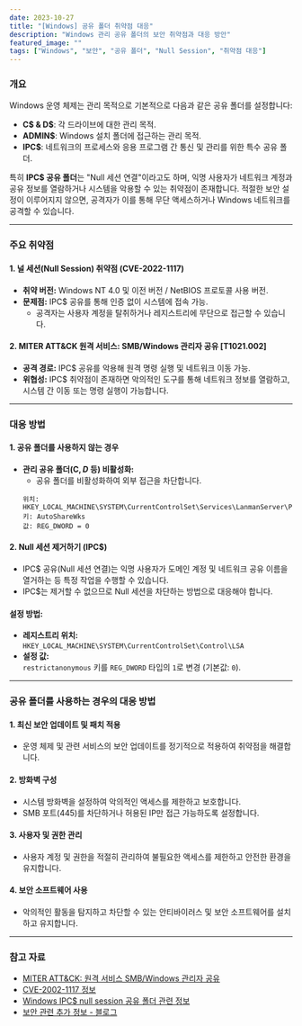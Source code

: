 ```yaml
---
date: 2023-10-27
title: "[Windows] 공유 폴더 취약점 대응"
description: "Windows 관리 공유 폴더의 보안 취약점과 대응 방안"
featured_image: ""
tags: ["Windows", "보안", "공유 폴더", "Null Session", "취약점 대응"]
---
```


### 개요

Windows 운영 체제는 관리 목적으로 기본적으로 다음과 같은 공유 폴더를 설정합니다:

- **C$ & D$**: 각 드라이브에 대한 관리 목적.
- **ADMIN$**: Windows 설치 폴더에 접근하는 관리 목적.
- **IPC$**: 네트워크의 프로세스와 응용 프로그램 간 통신 및 관리를 위한 특수 공유 폴더.

특히 **IPC$ 공유 폴더**는 "Null 세션 연결"이라고도 하며, 익명 사용자가 네트워크 계정과 공유 정보를 열람하거나 시스템을 악용할 수 있는 취약점이 존재합니다. 적절한 보안 설정이 이루어지지 않으면, 공격자가 이를 통해 무단 액세스하거나 Windows 네트워크를 공격할 수 있습니다.

---

### 주요 취약점

#### 1. 널 세션(Null Session) 취약점 (CVE-2022-1117)
- **취약 버전:** Windows NT 4.0 및 이전 버전 / NetBIOS 프로토콜 사용 버전.
- **문제점:** IPC$ 공유를 통해 인증 없이 시스템에 접속 가능.
  - 공격자는 사용자 계정을 탈취하거나 레지스트리에 무단으로 접근할 수 있습니다.

#### 2. MITER ATT&CK 원격 서비스: SMB/Windows 관리자 공유 [T1021.002]
- **공격 경로:** IPC$ 공유를 악용해 원격 명령 실행 및 네트워크 이동 가능.
- **위협성:** IPC$ 취약점이 존재하면 악의적인 도구를 통해 네트워크 정보를 열람하고, 시스템 간 이동 또는 명령 실행이 가능합니다.

---

### 대응 방법

#### **1. 공유 폴더를 사용하지 않는 경우**
- **관리 공유 폴더(C$, D$ 등) 비활성화:**
  - 공유 폴더를 비활성화하여 외부 접근을 차단합니다.
  ```plaintext
  위치: HKEY_LOCAL_MACHINE\SYSTEM\CurrentControlSet\Services\LanmanServer\Parameters
  키: AutoShareWks
  값: REG_DWORD = 0
  ```

#### **2. Null 세션 제거하기** (IPC$)

- IPC$ 공유(Null 세션 연결)는 익명 사용자가 도메인 계정 및 네트워크 공유 이름을 열거하는 등 특정 작업을 수행할 수 있습니다.
- IPC$는 제거할 수 없으므로 Null 세션을 차단하는 방법으로 대응해야 합니다.

#### 설정 방법:
- **레지스트리 위치:**  
  `HKEY_LOCAL_MACHINE\SYSTEM\CurrentControlSet\Control\LSA`<br>
- **설정 값:**  
  `restrictanonymous` 키를 `REG_DWORD` 타입의 `1`로 변경 (기본값: `0`).

---

### 공유 폴더를 사용하는 경우의 대응 방법

#### 1. 최신 보안 업데이트 및 패치 적용
- 운영 체제 및 관련 서비스의 보안 업데이트를 정기적으로 적용하여 취약점을 해결합니다.

#### 2. 방화벽 구성
- 시스템 방화벽을 설정하여 악의적인 액세스를 제한하고 보호합니다.
- SMB 포트(445)를 차단하거나 허용된 IP만 접근 가능하도록 설정합니다.

#### 3. 사용자 및 권한 관리
- 사용자 계정 및 권한을 적절히 관리하여 불필요한 액세스를 제한하고 안전한 환경을 유지합니다.

#### 4. 보안 소프트웨어 사용
- 악의적인 활동을 탐지하고 차단할 수 있는 안티바이러스 및 보안 소프트웨어를 설치하고 유지합니다.

---

### 참고 자료
- [MITER ATT&CK: 원격 서비스 SMB/Windows 관리자 공유](https://attack.mitre.org/techniques/T1021/002/)  
- [CVE-2002-1117 정보](https://cve.mitre.org/cgi-bin/cvename.cgi?name=CVE-2002-1117)  
- [Windows IPC$ null session 공유 폴더 관련 정보](https://learn.microsoft.com/ko-kr/troubleshoot/windows-server/networking/inter-process-communication-share-null-session)  
- [보안 관련 추가 정보 - 블로그](https://doqtqu.tistory.com/225)
